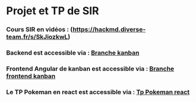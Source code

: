 # Projet et TP de  SIR

### Cours SIR en vidéos : (https://hackmd.diverse-team.fr/s/SkJiozkwL)


### Backend est accessible via : [Branche kanban](https://github.com/MarcTSIVANYO/SIR_TP/tree/kanban)



### Frontend Angular de kanban est accessible via : [Branche frontend kanban](https://github.com/MarcTSIVANYO/SIR_TP/tree/kanban-frontend)



### Le TP Pokeman en react est accessible via : [Tp Pokeman react](https://github.com/MarcTSIVANYO/SIR_TP/tree/pokeman-react)

